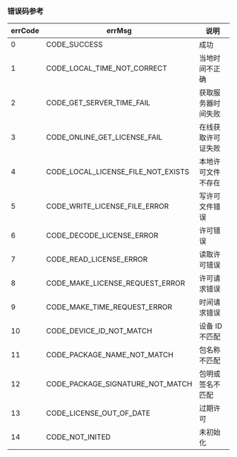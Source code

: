 ### 错误码参考

| errCode | errMsg                             | 说明               |
| ------- | ---------------------------------- | ------------------ |
| 0       | CODE_SUCCESS                       | 成功               |
| 1       | CODE_LOCAL_TIME_NOT_CORRECT        | 当地时间不正确     |
| 2       | CODE_GET_SERVER_TIME_FAIL          | 获取服务器时间失败 |
| 3       | CODE_ONLINE_GET_LICENSE_FAIL       | 在线获取许可证失败 |
| 4       | CODE_LOCAL_LICENSE_FILE_NOT_EXISTS | 本地许可文件不存在 |
| 5       | CODE_WRITE_LICENSE_FILE_ERROR      | 写许可文件错误     |
| 6       | CODE_DECODE_LICENSE_ERROR          | 许可错误           |
| 7       | CODE_READ_LICENSE_ERROR            | 读取许可错误       |
| 8       | CODE_MAKE_LICENSE_REQUEST_ERROR    | 许可请求错误       |
| 9       | CODE_MAKE_TIME_REQUEST_ERROR       | 时间请求错误       |
| 10      | CODE_DEVICE_ID_NOT_MATCH           | 设备 ID 不匹配       |
| 11      | CODE_PACKAGE_NAME_NOT_MATCH        | 包名称不匹配       |
| 12      | CODE_PACKAGE_SIGNATURE_NOT_MATCH   | 包明或签名不匹配   |
| 13      | CODE_LICENSE_OUT_OF_DATE           | 过期许可           |
| 14      | CODE_NOT_INITED                    | 未初始化           |
